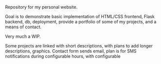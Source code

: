 Repository for my personal website.

Goal is to demonstrate basic implementation of HTML/CSS frontend, Flask backend, db, deployment, provide a portfolio of
some of my projects, and a means of contact.

Very much a WIP.

Some projects are linked with short descriptions, with plans to add longer descriptions, graphics. Contact form sends
email, plan is for SMS notifications during configurable hours, with configurable 
